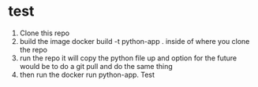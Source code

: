 # test
1. Clone this repo 
2. build the image docker build -t python-app .  inside of where you clone the repo
3. run the repo it will copy the python file up and option for the future would be to do a git pull and do the same thing
4. then run the docker run python-app. 
Test
